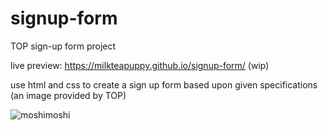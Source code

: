 # signup-form

TOP sign-up form project

live preview: https://milkteapuppy.github.io/signup-form/ (wip)

use html and css to create a sign up form based upon given specifications
(an image provided by TOP)

![moshimoshi](https://github.com/milkteapuppy/signup-form/blob/main/moshi.gif)
